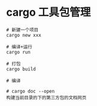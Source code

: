 # cargo 工具包管理

```shell
# 新建一个项目 
cargo new xxx

# 编译+运行
cargo run

# 打包
cargo build

# 编译

# cargo doc --open
构建当前目录的下的第三方包的文档网页
```